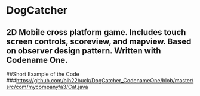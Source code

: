 # DogCatcher
## 2D Mobile cross platform game. Includes touch screen controls, scoreview, and mapview. Based on observer design pattern. Written with Codename One.

##Short Example of the Code
###https://github.com/blh22buck/DogCatcher_CodenameOne/blob/master/src/com/mycompany/a3/Cat.java
